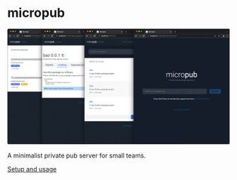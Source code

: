 # micropub

![screenshot.png](screenshot.png)

A minimalist private pub server for small teams.

[Setup and usage](/micropub/README.md)